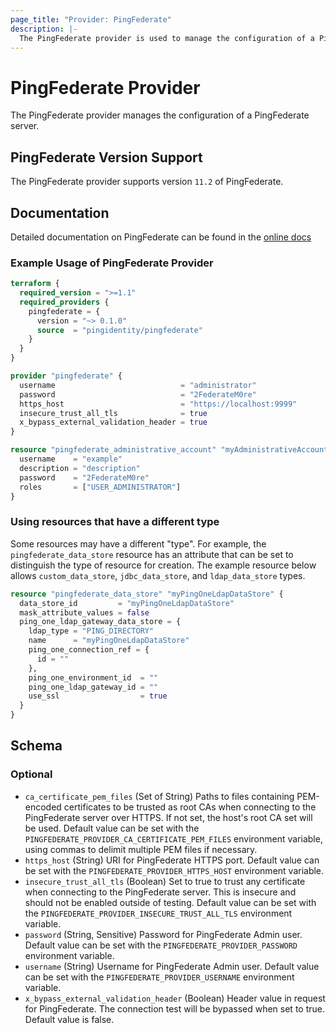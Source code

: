 ```yaml
---
page_title: "Provider: PingFederate"
description: |-
  The PingFederate provider is used to manage the configuration of a PingFederate server.
---
```


# PingFederate Provider

The PingFederate provider manages the configuration of a PingFederate server.

## PingFederate Version Support

The PingFederate provider supports version `11.2` of PingFederate.

## Documentation
Detailed documentation on PingFederate can be found in the [online docs](https://docs.pingidentity.com/r/en-us/pingfederate-112/pf_pingfederate_landing_page)
### Example Usage of PingFederate Provider
```terraform
terraform {
  required_version = ">=1.1"
  required_providers {
    pingfederate = {
      version = "~> 0.1.0"
      source  = "pingidentity/pingfederate"
    }
  }
}

provider "pingfederate" {
  username                            = "administrator"
  password                            = "2FederateM0re"
  https_host                          = "https://localhost:9999"
  insecure_trust_all_tls              = true
  x_bypass_external_validation_header = true
}

resource "pingfederate_administrative_account" "myAdministrativeAccount" {
  username    = "example"
  description = "description"
  password    = "2FederateM0re"
  roles       = ["USER_ADMINISTRATOR"]
}
```
### Using resources that have a different type
Some resources may have a different "type". For example, the `pingfederate_data_store` resource has an attribute that can be set to distinguish the type of resource for creation. 
The example resource below allows `custom_data_store`, `jdbc_data_store`, and `ldap_data_store` types.
```terraform
resource "pingfederate_data_store" "myPingOneLdapDataStore" {
  data_store_id         = "myPingOneLdapDataStore"
  mask_attribute_values = false
  ping_one_ldap_gateway_data_store = {
    ldap_type = "PING_DIRECTORY"
    name      = "myPingOneLdapDataStore"
    ping_one_connection_ref = {
      id = ""
    },
    ping_one_environment_id  = ""
    ping_one_ldap_gateway_id = ""
    use_ssl                  = true
  }
}
```

<!-- schema generated by tfplugindocs -->
## Schema

### Optional

- `ca_certificate_pem_files` (Set of String) Paths to files containing PEM-encoded certificates to be trusted as root CAs when connecting to the PingFederate server over HTTPS. If not set, the host's root CA set will be used. Default value can be set with the `PINGFEDERATE_PROVIDER_CA_CERTIFICATE_PEM_FILES` environment variable, using commas to delimit multiple PEM files if necessary.
- `https_host` (String) URI for PingFederate HTTPS port. Default value can be set with the `PINGFEDERATE_PROVIDER_HTTPS_HOST` environment variable.
- `insecure_trust_all_tls` (Boolean) Set to true to trust any certificate when connecting to the PingFederate server. This is insecure and should not be enabled outside of testing. Default value can be set with the `PINGFEDERATE_PROVIDER_INSECURE_TRUST_ALL_TLS` environment variable.
- `password` (String, Sensitive) Password for PingFederate Admin user. Default value can be set with the `PINGFEDERATE_PROVIDER_PASSWORD` environment variable.
- `username` (String) Username for PingFederate Admin user. Default value can be set with the `PINGFEDERATE_PROVIDER_USERNAME` environment variable.
- `x_bypass_external_validation_header` (Boolean) Header value in request for PingFederate. The connection test will be bypassed when set to true. Default value is false.
